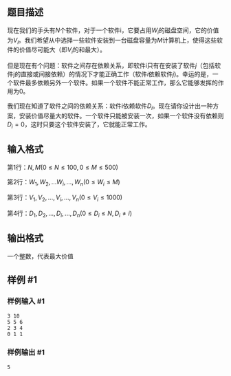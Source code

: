 ## 题目描述

现在我们的手头有$N$个软件，对于一个软件i，它要占用$W_i$的磁盘空间，它的价值为$V_i$。我们希望从中选择一些软件安装到一台磁盘容量为$M$计算机上，使得这些软件的价值尽可能大（即$V_i$的和最大）。

但是现在有个问题：软件之间存在依赖关系，即软件i只有在安装了软件$j$（包括软件j的直接或间接依赖）的情况下才能正确工作（软件$i$依赖软件$j$)。幸运的是，一个软件最多依赖另外一个软件。如果一个软件不能正常工作，那么它能够发挥的作用为$0$。


我们现在知道了软件之间的依赖关系：软件i依赖软件$D_i$。现在请你设计出一种方案，安装价值尽量大的软件。一个软件只能被安装一次，如果一个软件没有依赖则$D_i=0$，这时只要这个软件安装了，它就能正常工作。

## 输入格式

第1行：$N,M(0\leq N\leq 100, 0\leq M\leq 500)$

第2行：$W_1,W_2, ... W_i, ..., W_n (0\leq W_i\leq M)$

第3行：$V_1, V_2, ..., V_i, ..., V_n  (0\leq V_i\leq 1000)$

第4行：$D_1, D_2, ..., D_i, ..., D_n (0\leq D_i\leq N, D_i≠i)$

## 输出格式

一个整数，代表最大价值

## 样例 #1

### 样例输入 #1

```
3 10
5 5 6
2 3 4
0 1 1
```

### 样例输出 #1

```
5
```
